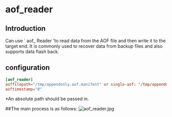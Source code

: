 # aof_reader

## Introduction

Can use ` aof_ Reader 'to read data from the AOF file and then write it to the target end.
It is commonly used to recover data from backup files and also supports data flash back.

## configuration

```toml
[aof_reader]
aoffilepath="/tmp/appendonly.aof.manifest" or single-aof: "/tmp/appendonly.aof"
aoftimestamp="0"
```

*An absolute path should be passed in.

##The main process is as follows:
![aof_reader.jpg](/public/aof_reader.jpg)